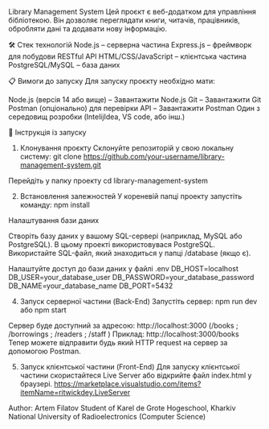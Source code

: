 Library Management System
Цей проєкт є веб-додатком для управління бібліотекою. Він дозволяє переглядати книги, читачів, працівників, обробляти дані та додавати нову інформацію.

🛠 Стек технологій
Node.js – серверна частина
Express.js – фреймворк для побудови RESTful API
HTML/CSS/JavaScript – клієнтська частина
PostgreSQL/MySQL – база даних

📋 Вимоги до запуску
Для запуску проєкту необхідно мати:

Node.js (версія 14 або вище) – Завантажити Node.js
Git – Завантажити Git
Postman (опціонально) для перевірки API – Завантажити Postman
Один з середовищ розробки (IntelijIdea, VS code, або інш.)

🚀 Інструкція із запуску
1. Клонування проєкту
Склонуйте репозиторій у свою локальну систему:
git clone https://github.com/your-username/library-management-system.git

Перейдіть у папку проекту
cd library-management-system

2. Встановлення залежностей
У кореневій папці проекту запустіть команду:
npm install

Налаштування бази даних

Створіть базу даних у вашому SQL-сервері (наприклад, MySQL або PostgreSQL).
В цьому проекті використовувася PostgreSQL.
Використайте SQL-файл, який знаходиться у папці /database (якщо є).

Налаштуйте доступ до бази даних у файлі .env
DB_HOST=localhost
DB_USER=your_database_user
DB_PASSWORD=your_database_password
DB_NAME=your_database_name
DB_PORT=5432

4. Запуск серверної частини (Back-End)
Запустіть сервер:
npm run dev або npm start

 Сервер буде доступний за адресою:
 http://localhost:3000 (/books ; /borrowings ; /readers ; /staff )
Приклад:
http://localhost:3000/books
Тепер можете відправити будь який HTTP request на сервер за допомогою Postman.

5. Запуск клієнтської частини (Front-End)
Для запуску клієнтської частини скористайтеся Live Server або відкрийте файл index.html у браузері.
https://marketplace.visualstudio.com/items?itemName=ritwickdey.LiveServer

Author:
Artem Filatov
Student of Karel de Grote Hogeschool, Kharkiv National University of Radioelectronics (Computer Science)


